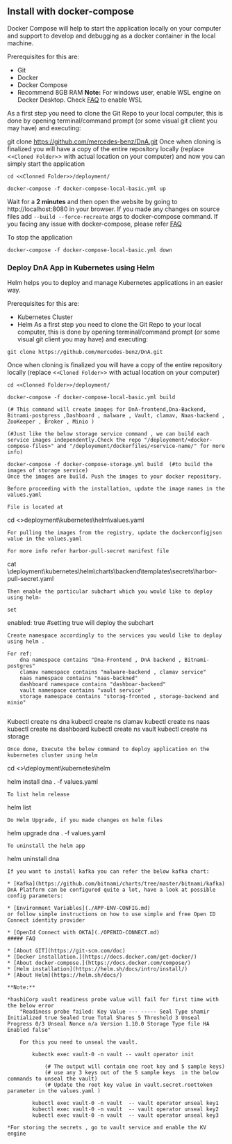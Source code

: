 ## **Install with docker-compose**

Docker Compose will help to start the application locally on your computer and support to develop and debugging as a docker container in the local machine.

Prerequisites for this are:

* Git
* Docker
* Docker Compose
* Recommend 8GB RAM
  **Note:** For windows user, enable WSL engine on Docker Desktop. Check [FAQ](./FAQ.md) to enable WSL

As a first step you need to clone the Git Repo to your local computer, this is done by opening terminal/command prompt (or some visual git client you may have) and executing:

git clone https://github.com/mercedes-benz/DnA.git
Once when cloning is finalized you will have a copy of the entire repository locally (replace <`<Cloned Folder>`> with actual location on your computer) and now you can simply start the application

```
cd <<Clonned Folder>>/deployment/

docker-compose -f docker-compose-local-basic.yml up

```

Wait for a **2 minutes** and then open the website by going to http://localhost:8080 in your browser. If you made any changes on source files add `--build --force-recreate` args to docker-compose command. If you facing any issue with docker-compose, please refer [FAQ](./FAQ.md)

To stop the application

```
docker-compose -f docker-compose-local-basic.yml down

```

### **Deploy DnA App in Kubernetes using Helm**

Helm helps you to deploy and manage Kubernetes applications in an easier way.

Prerequisites for this are:

* Kubernetes Cluster
* Helm
  As a first step you need to clone the Git Repo to your local computer, this is done by opening terminal/command prompt (or some visual git client you may have) and executing:

```
git clone https://github.com/mercedes-benz/DnA.git

```

Once when cloning is finalized you will have a copy of the entire repository locally (replace <`<Cloned Folder>`> with actual location on your computer)

```
cd <<Clonned Folder>>/deployment/

docker-compose -f docker-compose-local-basic.yml build

(# This command will create images for DnA-frontend,Dna-Backend, Bitnami-postgress ,Dashboard , malware , Vault, clamav, Naas-backend , ZooKeeper , Broker , Minio )

(#Just like the below storage service command , we can build each service images independently.Check the repo "/deployement/<docker-compose-files>" and "/deployement/dockerfiles/<service-name/" for more info)

docker-compose -f docker-compose-storage.yml build  (#to build the images of storage service)
Once the images are build. Push the images to your docker repository.

Before proceeding with the installation, update the image names in the values.yaml

File is located at 

```

cd <<Clonned Folder>>deployment\kubernetes\helm\values.yaml

```
For pulling the images from the registry, update the dockerconfigjson value in the values.yaml

For more info refer harbor-pull-secret manifest file

```

cat <clonnedFloder>\deployment\kubernetes\helm\charts\backend\templates\secrets\harbor-pull-secret.yaml

```
Then enable the particular subchart which you would like to deploy using helm-

set

```

enabled: true #setting true will deploy the subchart

```
Create namespace accordingly to the services you would like to deploy using helm .

For ref:
    dna namespace contains "Dna-Frontend , DnA backend , Bitnami-postgres"
    clamav namespace contains "malware-backend , clamav service"
    naas namespace contains "naas-backned"
    dashboard namespace contains "dashboar-backend"
    vault namespace contains "vault service"
    storage namespace contains "storag-fronted , storage-backend and minio"


```

Kubectl create ns dna 
kubectl create ns clamav
kubectl create ns naas
kubectl create ns dashboard
kubectl create ns vault
kubectl create ns storage

```
Once done, Execute the below command to deploy application on the kubernetes cluster using helm

```

cd <<Clonned Folder>>\deployment\kubernetes\helm

helm install dna . -f values.yaml

```
To list helm release

```

helm list

```
Do Helm Upgrade, if you made changes on helm files

```

helm upgrade dna . -f values.yaml

```
To uninstall the helm app

```

helm uninstall dna

```
If you want to install kafka you can refer the below kafka chart:

* [Kafka](https://github.com/bitnami/charts/tree/master/bitnami/kafka)
DnA Platform can be configured quite a lot, have a look at possible config parameters:

* [Environment Variables](./APP-ENV-CONFIG.md)
or follow simple instructions on how to use simple and free Open ID Connect identity provider

* [OpenId Connect with OKTA](./OPENID-CONNECT.md)
##### FAQ

* [About GIT](https://git-scm.com/doc)
* [Docker installation.](https://docs.docker.com/get-docker/)
* [About docker-compose.](https://docs.docker.com/compose/)
* [Helm installation](https://helm.sh/docs/intro/install/)
* [About Helm](https://helm.sh/docs/)

**Note:**

*hashiCorp vault readiness probe value will fail for first time with the below error 
    "Readiness probe failed: Key Value --- ----- Seal Type shamir Initialized true Sealed true Total Shares 5 Threshold 3 Unseal Progress 0/3 Unseal Nonce n/a Version 1.10.0 Storage Type file HA Enabled false"

    For this you need to unseal the vault.

        kubectk exec vault-0 -n vault -- vault operator init

            (# The output will contain one root key and 5 sample keys)
            (# use any 3 keys out of the 5 sample keys  in the below commands to unseal the vault)
            (# Update the root key value in vault.secret.roottoken parameter in the values.yaml )

        kubectl exec vault-0 -n vault  -- vault operator unseal key1
        kubectl exec vault-0 -n vault  -- vault operator unseal key2
        kubectl exec vault-0 -n vault  -- vault operator unseal key3

*For storing the secrets , go to vault service and enable the KV engine
```
